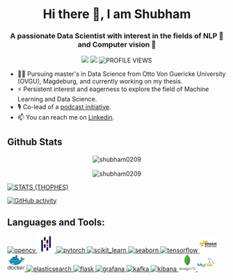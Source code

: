 <h1 align="center">Hi there 👋, I am Shubham</h1>
<h3 align="center">A passionate Data Scientist with interest in the fields of NLP 📖 and Computer vision 🔎</h3>

<p align="center">
  <a href="https://www.linkedin.com/in/shubhamsinghcv/" target="_blank"><img src="https://img.shields.io/badge/Linkedin-Follow%20Me-blue?logo=linkedin" /></a>
  <a href="https://shubham-singh.glitch.me/" target="_blank"><img src="https://img.shields.io/badge/Portfolio-About%20Me-blue.svg" /></a>
  <!--<a href="https://twitter.com/intent/follow?screen_name=miguelgfierro" target="_blank"><img src="https://img.shields.io/twitter/follow/miguelgfierro?style=social" /></a>-->

  <img src="https://komarev.com/ghpvc/?username=Shubham0209&label=Profile%20views&color=blue&style=flat" alt="PROFILE VIEWS"/>

</p>

- 👨‍🎓 Pursuing master's in Data Science from Otto Von Guericke University (OVGU), Magdeburg, and currently working on my thesis.
- ⚡ Persistent interest and eagerness to explore the field of Machine Learning and Data Science.
- 🎙️ Co-lead of a [podcast initiative](https://www.linkedin.com/company/sahaanirban-podcasts/).
- 📫 You can reach me on [Linkedin](https://www.linkedin.com/in/shubhamsinghcv/).

## Github Stats  
<p align="center"><img align="center" src="https://github-readme-stats.vercel.app/api/top-langs?username=shubham0209&show_icons=true&locale=en&layout=compact" alt="shubham0209" /></p>

<p align="center"><img align="center" src="https://github-readme-stats.vercel.app/api?username=shubham0209&show_icons=true&locale=en" alt="shubham0209" /></p>

<p align="center">

[![STATS (THOPHES)](https://github-profile-trophy.vercel.app/?username=Shubham0209&theme=gruvbox&margin-w=10&margin-h=15&column=8)](https://github.com/Shubham0209)

  [![GitHub activity](https://activity-graph.herokuapp.com/graph?username=Shubham0209&theme=react-dark)](https://github.com/Shubham0209)

</p>

## Languages and Tools:
<p align="left"> <a href="https://opencv.org/" target="_blank" rel="noreferrer"> <img src="https://www.vectorlogo.zone/logos/opencv/opencv-icon.svg" alt="opencv" width="40" height="40"/> </a> <a href="https://pandas.pydata.org/" target="_blank" rel="noreferrer"> <img src="https://raw.githubusercontent.com/devicons/devicon/2ae2a900d2f041da66e950e4d48052658d850630/icons/pandas/pandas-original.svg" alt="pandas" width="40" height="40"/> </a> <a href="https://pytorch.org/" target="_blank" rel="noreferrer"> <img src="https://www.vectorlogo.zone/logos/pytorch/pytorch-icon.svg" alt="pytorch" width="40" height="40"/> </a> <a href="https://scikit-learn.org/" target="_blank" rel="noreferrer"> <img src="https://upload.wikimedia.org/wikipedia/commons/0/05/Scikit_learn_logo_small.svg" alt="scikit_learn" width="40" height="40"/> </a> <a href="https://seaborn.pydata.org/" target="_blank" rel="noreferrer"> <img src="https://seaborn.pydata.org/_images/logo-mark-lightbg.svg" alt="seaborn" width="40" height="40"/> </a> <a href="https://www.tensorflow.org" target="_blank" rel="noreferrer"> <img src="https://www.vectorlogo.zone/logos/tensorflow/tensorflow-icon.svg" alt="tensorflow" width="40" height="40"/> </a><a href="https://aws.amazon.com" target="_blank" rel="noreferrer"> <img src="https://raw.githubusercontent.com/devicons/devicon/master/icons/amazonwebservices/amazonwebservices-original-wordmark.svg" alt="aws" width="40" height="40"/> </a> <a href="https://www.docker.com/" target="_blank" rel="noreferrer"> <img src="https://raw.githubusercontent.com/devicons/devicon/master/icons/docker/docker-original-wordmark.svg" alt="docker" width="40" height="40"/> </a> <a href="https://www.elastic.co" target="_blank" rel="noreferrer"> <img src="https://www.vectorlogo.zone/logos/elastic/elastic-icon.svg" alt="elasticsearch" width="40" height="40"/> </a> <a href="https://flask.palletsprojects.com/" target="_blank" rel="noreferrer"> <img src="https://www.vectorlogo.zone/logos/pocoo_flask/pocoo_flask-icon.svg" alt="flask" width="40" height="40"/> </a> <a href="https://grafana.com" target="_blank" rel="noreferrer"> <img src="https://www.vectorlogo.zone/logos/grafana/grafana-icon.svg" alt="grafana" width="40" height="40"/> </a> <a href="https://kafka.apache.org/" target="_blank" rel="noreferrer"> <img src="https://www.vectorlogo.zone/logos/apache_kafka/apache_kafka-icon.svg" alt="kafka" width="40" height="40"/> </a> <a href="https://www.elastic.co/kibana" target="_blank" rel="noreferrer"> <img src="https://www.vectorlogo.zone/logos/elasticco_kibana/elasticco_kibana-icon.svg" alt="kibana" width="40" height="40"/> </a> <a href="https://www.mongodb.com/" target="_blank" rel="noreferrer"> <img src="https://raw.githubusercontent.com/devicons/devicon/master/icons/mongodb/mongodb-original-wordmark.svg" alt="mongodb" width="40" height="40"/> </a> <a href="https://www.mysql.com/" target="_blank" rel="noreferrer"> <img src="https://raw.githubusercontent.com/devicons/devicon/master/icons/mysql/mysql-original-wordmark.svg" alt="mysql" width="40" height="40"/> </a>  </p>



